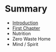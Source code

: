 # Summary

* [Introduction](README.md)
* [First Chapter](chapter1.md)
* Nutrition
* Zero Waste Home
* Mind / Spirit

